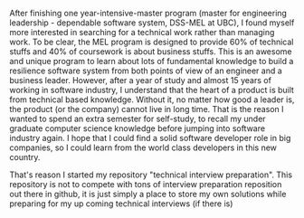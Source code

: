 After finishing one year-intensive-master program (master for engineering leadership - dependable software system, DSS-MEL at UBC), I found myself more interested in searching for a technical work rather than managing work. To be clear, the MEL program is designed to provide 60% of technical stuffs and 40% of coursework is about business stuffs. This is an awesome and unique program to learn about lots of fundamental knowledge to build a resilience software system from both points of view of an engineer and a business leader. However, after a year of study and almost 15 years of working in software industry, I understand that the heart of a product is built from technical based knowledge. Without it, no matter how good a leader is, the product (or the company) cannot live in long time. That is the reason I wanted to spend an extra semester for self-study, to recall my under graduate computer science knowledge before jumping into software industry again. I hope that I could find a solid software developer role in big companies, so I could learn from the world class developers in this new country.

That's reason I started my repository "technical interview preparation". This repository is not to compete with tons of interview preparation reposition out there in github, it is just simply a place to store my own solutions while preparing for my up coming technical interviews (if there is)